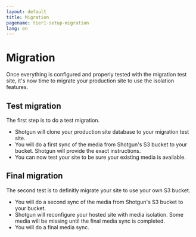 ```yaml
---
layout: default
title: Migration
pagename: tier1-setup-migration
lang: en
---
```


# Migration

Once everything is configured and properly tested with the migration test site, it's now time to migrate your production site to use the isolation features.

## Test migration

The first step is to do a test migration.

  * Shotgun will clone your production site database to your migration test site.
  * You will do a first sync of the media from Shotgun's S3 bucket to your bucket. Shotgun will provide the exact instructions.
  * You can now test your site to be sure your existing media is available.

## Final migration

The second test is to definitly migrate your site to use your own S3 bucket.

  * You will do a second sync of the media from Shotgun's S3 bucket to your bucket.
  * Shotgun will reconfigure your hosted site with media isolation. Some media will be missing until the final media sync is completed.
  * You will do a final media sync.

